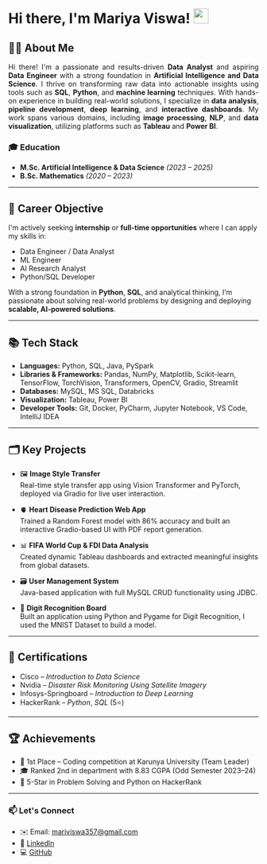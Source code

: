 # Hi there, I'm Mariya Viswa! <img src="https://em-content.zobj.net/source/animated-noto-color-emoji/356/waving-hand_1f44b.gif" width="30px" />

## 👨‍💻 About Me
<p style="text-align: justify; font-size: 12 px;">
  Hi there! I'm a passionate and results-driven <strong>Data Analyst</strong> and aspiring <strong>Data Engineer</strong> with a strong foundation in <strong>Artificial Intelligence and Data Science</strong>. I thrive on transforming raw data into actionable insights using tools such as <strong>SQL</strong>, <strong>Python</strong>, and <strong>machine learning</strong> techniques. With hands-on experience in building real-world solutions, I specialize in <strong>data analysis</strong>, <strong>pipeline development</strong>, <strong>deep learning</strong>, and <strong>interactive dashboards</strong>. My work spans various domains, including <strong>image processing</strong>, <strong>NLP</strong>, and <strong>data visualization</strong>, utilizing platforms such as <strong>Tableau</strong> and <strong>Power BI</strong>.
</p>

### 🎓 Education

- **M.Sc. Artificial Intelligence & Data Science** *(2023 – 2025)*  
- **B.Sc. Mathematics** *(2020 – 2023)*

---
## 💼 Career Objective

I'm actively seeking **internship** or **full-time opportunities** where I can apply my skills in:

- Data Engineer / Data Analyst
- ML Engineer
- AI Research Analyst
- Python/SQL Developer

With a strong foundation in **Python**, **SQL**, and analytical thinking, I’m passionate about solving real-world problems by designing and deploying **scalable, AI-powered solutions**.

---

## 📚 Tech Stack

<section>
  <ul>
    <li><strong>Languages:</strong> Python, SQL, Java, PySpark</li>
    <li><strong>Libraries &amp; Frameworks:</strong> Pandas, NumPy, Matplotlib, Scikit-learn, TensorFlow, TorchVision, Transformers, OpenCV, Gradio, Streamlit</li>
    <li><strong>Databases:</strong> MySQL, MS SQL, Databricks</li>
    <li><strong>Visualization:</strong> Tableau, Power BI</li>
    <li><strong>Developer Tools:</strong> Git, Docker, PyCharm, Jupyter Notebook, VS Code, IntelliJ IDEA</li>
  </ul>
</section>

---

## 🗂️ Key Projects

- 🖼️ **Image Style Transfer**  
  Real-time style transfer app using Vision Transformer and PyTorch, deployed via Gradio for live user interaction.

- 🫀 **Heart Disease Prediction Web App**  
  Trained a Random Forest model with 86% accuracy and built an interactive Gradio-based UI with PDF report generation.

- 📊 **FIFA World Cup & FDI Data Analysis**  
  Created dynamic Tableau dashboards and extracted meaningful insights from global datasets.

- 🗃️ **User Management System**  
  Java-based application with full MySQL CRUD functionality using JDBC.

- 🔢 **Digit Recognition Board**  
  Built an application using Python and Pygame for Digit Recognition, I used the MNIST Dataset to build a model.

---

## 📜 Certifications

- Cisco – *Introduction to Data Science*  
- Nvidia – *Disaster Risk Monitoring Using Satellite Imagery*  
- Infosys-Springboard – *Introduction to Deep Learning*  
- HackerRank – *Python*, *SQL* (5⭐)

---

## 🏆 Achievements

- 🥇 1st Place – Coding competition at Karunya University (Team Leader)  
- 🎓 Ranked 2nd in department with 8.83 CGPA (Odd Semester 2023–24)  
- 🌟 5-Star in Problem Solving and Python on HackerRank

---

### 📫 Let's Connect

- ✉️ Email: [mariviswa357@gmail.com](mailto:mariviswa357@gmail.com)  
- 🔗 [LinkedIn](https://www.linkedin.com/in/mariyaviswa)  
- 💻 [GitHub](https://github.com/mariyaviswa)
